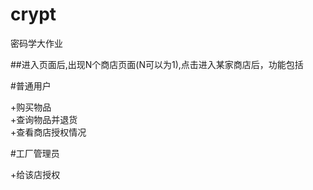 # crypt
密码学大作业

##进入页面后,出现N个商店页面(N可以为1),点击进入某家商店后，功能包括

#普通用户

+购买物品  
+查询物品并退货  
+查看商店授权情况  

#工厂管理员  

+给该店授权
